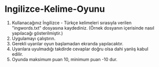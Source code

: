 # Ingilizce-Kelime-Oyunu
1) Kullanacağınız İngilizce - Türkçe kelimeleri sırasıyla verilen "ingwords.txt" dosyasına kaydediniz. (Örnek dosyanın içerisinde nasıl yapılacağı gösterilmiştir.)
2) Uygulamayı çalıştırın.
3) Gerekli uyarılar oyun başlamadan ekranda yapılacaktır.
4) Uyarılara uyulmadığı takdirde cevaplar doğru olsa dahi yanlış kabul edilir.
5) Oyunda maksimum puan 10, minimum puan -10 dur.
